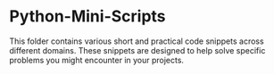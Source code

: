 # Python-Mini-Scripts
This folder contains various short and practical code snippets across different domains. These snippets are designed to help solve specific problems you might encounter in your projects.
